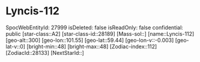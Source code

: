 ﻿---
location: [59.44,101.55,300]
type: Station
tags:
- astro/Star

---

# Lyncis-112

SpocWebEntityId: 27999
isDeleted: false
isReadOnly: false
confidential: public
[star-class::A2]
[star-class-id::28189]
[Mass-sol::]
[name::Lyncis-112]
[geo-alt::300]
[geo-lon::101.55]
[geo-lat::59.44]
[geo-lon-v::-0.003]
[geo-lat-v::0]
[bright-min::48]
[bright-max::48]
[Zodiac-index::112]
[ZodiacId::28133]
[NextStarId::]

